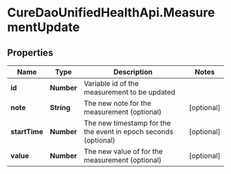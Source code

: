 # CureDaoUnifiedHealthApi.MeasurementUpdate

## Properties

Name | Type | Description | Notes
------------ | ------------- | ------------- | -------------
**id** | **Number** | Variable id of the measurement to be updated | 
**note** | **String** | The new note for the measurement (optional) | [optional] 
**startTime** | **Number** | The new timestamp for the the event in epoch seconds (optional) | [optional] 
**value** | **Number** | The new value of for the measurement (optional) | [optional] 


